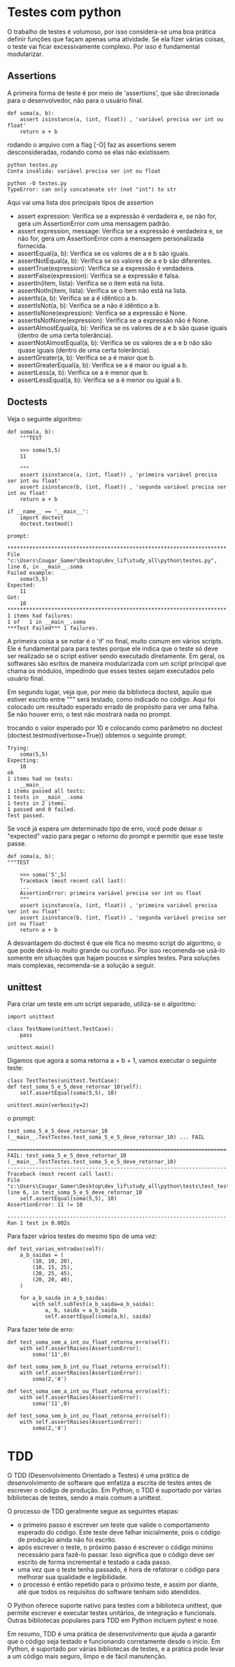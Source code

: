 # Testes com python

O trabalho de testes é volumoso, por isso considera-se uma boa prática definir funções que façam apenas uma atividade. Se ela fizer várias coisas, o teste vai ficar excessivamente complexo. Por isso é fundamental modularizar.

## Assertions

A primeira forma de teste é por meio de 'assertions', que são direcionada para o desenvolvedor, não para o usuário final.

    def soma(a, b):
        assert isinstance(a, (int, float)) , 'variável precisa ser int ou float'
        return a + b

rodando o arquivo com a flag [-O] faz as assertions serem desconsideradas, rodando como se elas não existissem.

    python testes.py
    Conta inválida: variável precisa ser int ou float
    
    python -O testes.py
    TypeError: can only concatenate str (not "int") to str

Aqui vai uma lista dos principais tipos de assertion

- assert expression: Verifica se a expressão é verdadeira e, se não for, gera um AssertionError com uma mensagem padrão.
- assert expression, message: Verifica se a expressão é verdadeira e, se não for, gera um AssertionError com a mensagem personalizada fornecida.
- assertEqual(a, b): Verifica se os valores de a e b são iguais.
- assertNotEqual(a, b): Verifica se os valores de a e b são diferentes.
- assertTrue(expression): Verifica se a expressão é verdadeira.
- assertFalse(expression): Verifica se a expressão é falsa.
- assertIn(item, lista): Verifica se o item está na lista.
- assertNotIn(item, lista): Verifica se o item não está na lista.
- assertIs(a, b): Verifica se a é idêntico a b.
- assertIsNot(a, b): Verifica se a não é idêntico a b.
- assertIsNone(expression): Verifica se a expressão é None.
- assertIsNotNone(expression): Verifica se a expressão não é None.
- assertAlmostEqual(a, b): Verifica se os valores de a e b são quase iguais (dentro de uma certa tolerância).
- assertNotAlmostEqual(a, b): Verifica se os valores de a e b não são quase iguais (dentro de uma certa tolerância).
- assertGreater(a, b): Verifica se a é maior que b.
- assertGreaterEqual(a, b): Verifica se a é maior ou igual a b.
- assertLess(a, b): Verifica se a é menor que b.
- assertLessEqual(a, b): Verifica se a é menor ou igual a b.


## Doctests

Veja o seguinte algoritmo:

    def soma(a, b):
        """TEST
        
        >>> soma(5,5)
        11
        
        """
        assert isinstance(a, (int, float)) , 'primeira variável precisa ser int ou float'
        assert isinstance(b, (int, float)) , 'segunda variável precisa ser int ou float'
        return a + b

    if __name__ == '__main__':
        import doctest
        doctest.testmod()

    prompt:

    **********************************************************************
    File "c:\Users\Cougar_Gamer\Desktop\dev_lif\study_all\python\testes.py", 
    line 6, in __main__.soma
    Failed example:
        soma(5,5)
    Expected:
        11
    Got:
        10
    **********************************************************************
    1 items had failures:
    1 of   1 in __main__.soma
    ***Test Failed*** 1 failures.

A primeira coisa a se notar é o 'if' no final, muito comum em vários scripts. Ele é fundamental para para testes porque ele indica que o teste só deve ser realizado se o script estiver sendo executado diretamente. Em geral, os softwares são esritos de maneira modularizada com um script principal que chama os módulos, impedindo que esses testes sejam executados pelo usuário final.

Em segundo lugar, veja que, por meio da biblioteca doctest, aquilo que estiver escrito entre """ será testado, como indicado no código. Aqui foi colocado um resultado esperado errado de propósito para ver uma falha. Se não houver erro, o test não mostrará nada no prompt.

trocando o valor esperado por 10 e colocando como parâmetro no doctest (doctest.testmod(verbose=True)) obtemos o seguinte prompt:

    Trying:      
        soma(5,5)
    Expecting:   
        10       
    ok
    1 items had no tests:      
        __main__
    1 items passed all tests:  
    1 tests in __main__.soma
    1 tests in 2 items.        
    1 passed and 0 failed.     
    Test passed.

Se você já espera um determinado tipo de erro, você pode deixar o "expected" vazio para pegar o retorno do prompt e permitir que esse teste passe.

    def soma(a, b):
    """TEST

        >>> soma('5',5)
        Traceback (most recent call last):
        ...
        AssertionError: primeira variável precisa ser int ou float
        """
        assert isinstance(a, (int, float)) , 'primeira variável precisa ser int ou float'
        assert isinstance(b, (int, float)) , 'segunda variável precisa ser int ou float'
        return a + b

A desvantagem do doctest é que ele fica no mesmo script do algoritmo, o que pode deixá-lo muito grande ou confuso. Por isso recomenda-se usá-lo somente em situações que hajam poucos e simples testes. Para soluções mais complexas, recomenda-se a solução a seguir.

## unittest

Para criar um teste em um script separado, utiliza-se o algoritmo:

    import unittest

    class TestName(unittest.TestCase):
        pass

    unittest.main()

Digamos que agora a soma retorna a + b + 1, vamos executar o seguinte teste:

    class TestTestes(unittest.TestCase):
    def test_soma_5_e_5_deve_retornar_10(self):
        self.assertEqual(soma(5,5), 10)
    
    unittest.main(verbosity=2)

o prompt:

    test_soma_5_e_5_deve_retornar_10 (__main__.TestTestes.test_soma_5_e_5_deve_retornar_10) ... FAIL

    ======================================================================
    FAIL: test_soma_5_e_5_deve_retornar_10 (__main__.TestTestes.test_soma_5_e_5_deve_retornar_10)
    ----------------------------------------------------------------------
    Traceback (most recent call last):
    File "c:\Users\Cougar_Gamer\Desktop\dev_lif\study_all\python\tests\test_testes.py", line 6, in test_soma_5_e_5_deve_retornar_10
        self.assertEqual(soma(5,5), 10)
    AssertionError: 11 != 10

    ----------------------------------------------------------------------
    Ran 1 test in 0.002s

Para fazer vários testes do mesmo tipo de uma vez:

    def test_varias_entradas(self):
        a_b_saidas = (
            (10, 10, 20),
            (10, 15, 25),
            (20, 25, 45),
            (20, 20, 40),           
        )

        for a_b_saida in a_b_saidas:
            with self.subTest(a_b_saida=a_b_saida):
                a, b, saida = a_b_saida
                self.assertEqual(soma(a,b), saida)

Para fazer tete de erro:

    def test_soma_sem_a_int_ou_float_retorna_erro(self):
        with self.assertRaises(AssertionError):
            soma('11',0)

    def test_soma_sem_b_int_ou_float_retorna_erro(self):
        with self.assertRaises(AssertionError):
            soma(2,'4')

    def test_soma_sem_a_int_ou_float_retorna_erro(self):
        with self.assertRaises(AssertionError):
            soma('11',0)

    def test_soma_sem_b_int_ou_float_retorna_erro(self):
        with self.assertRaises(AssertionError):
            soma(2,'4')

# TDD

O TDD (Desenvolvimento Orientado a Testes) é uma prática de desenvolvimento de software que enfatiza a escrita de testes antes de escrever o código de produção. Em Python, o TDD é suportado por várias bibliotecas de testes, sendo a mais comum a unittest.

O processo de TDD geralmente segue as seguintes etapas:

- o primeiro passo é escrever um teste que valide o comportamento esperado do código. Este teste deve falhar inicialmente, pois o código de produção ainda não foi escrito.
- após escrever o teste, o próximo passo é escrever o código mínimo necessário para fazê-lo passar. Isso significa que o código deve ser escrito de forma incremental e testado a cada passo.
- uma vez que o teste tenha passado, é hora de refatorar o código para melhorar sua qualidade e legibilidade.
- o processo é então repetido para o próximo teste, e assim por diante, até que todos os requisitos do software tenham sido atendidos.

O Python oferece suporte nativo para testes com a biblioteca unittest, que permite escrever e executar testes unitários, de integração e funcionais. Outras bibliotecas populares para TDD em Python incluem pytest e nose.

Em resumo, TDD é uma prática de desenvolvimento que ajuda a garantir que o código seja testado e funcionando corretamente desde o início. Em Python, é suportado por várias bibliotecas de testes, e a prática pode levar a um código mais seguro, limpo e de fácil manutenção.